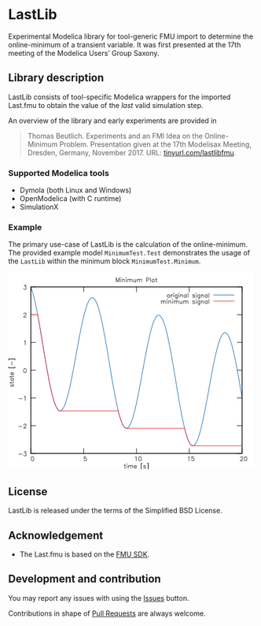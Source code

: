 # LastLib

Experimental Modelica library for tool-generic FMU import to determine the online-minimum of a transient variable.
It was first presented at the 17th meeting of the Modelica Users’ Group Saxony.

## Library description

LastLib consists of tool-specific Modelica wrappers for the imported Last.fmu to obtain the value of the _last_ valid simulation step.

An overview of the library and early experiments are provided in

> Thomas Beutlich. Experiments and an FMI Idea on the Online-Minimum Problem. Presentation given at the 17th Modelisax Meeting, Dresden, Germany, November 2017. URL: [tinyurl.com/lastlibfmu](https://tinyurl.com/lastlibfmu).

### Supported Modelica tools

* Dymola (both Linux and Windows)
* OpenModelica (with C runtime)
* SimulationX

### Example

The primary use-case of LastLib is the calculation of the online-minimum.
The provided example model `MinimumTest.Test` demonstrates the usage of the `LastLib` within the minimum block `MinimumTest.Minimum`.

![Minimum Plot](LastLib/Resources/Images/MinimumTest.Test_plot.png)

## License

LastLib is released under the terms of the Simplified BSD License.

## Acknowledgement

* The Last.fmu is based on the [FMU SDK](https://github.com/qtronic/fmusdk).

## Development and contribution

You may report any issues with using the [Issues](../../issues) button.

Contributions in shape of [Pull Requests](../../pulls) are always welcome.
